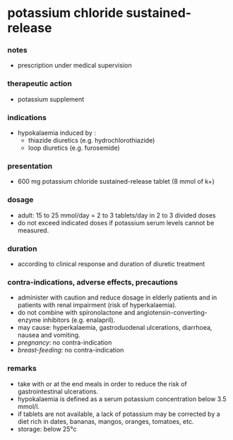 # potassium chloride sustained-release

### notes
+ prescription under medical supervision

### therapeutic action
+ potassium supplement

### indications
+ hypokalaemia induced by :
    - thiazide diuretics (e.g. hydrochlorothiazide)
    - loop diuretics (e.g. furosemide)

### presentation
+ 600 mg potassium chloride sustained-release tablet (8 mmol of k+)

### dosage
+ adult: 15 to 25 mmol/day = 2 to 3 tablets/day in 2 to 3 divided doses
+ do not exceed indicated doses if potassium serum levels cannot be measured.

### duration
+ according to clinical response and duration of diuretic treatment

### contra-indications, adverse effects, precautions
+ administer with caution and reduce dosage in elderly patients and in patients with renal impairment (risk of hyperkalaemia).
+ do not combine with spironolactone and angiotensin-converting-enzyme inhibitors (e.g. enalapril).
+ may cause: hyperkalaemia, gastroduodenal ulcerations, diarrhoea, nausea and vomiting.
+ *pregnancy*: no contra-indication
+ *breast-feeding*: no contra-indication

### remarks
+ take with or at the end meals in order to reduce the risk of gastrointestinal ulcerations.
+ hypokalaemia is defined as a serum potassium concentration below 3.5 mmol/l.
+ if tablets are not available, a lack of potassium may be corrected by a diet rich in dates, bananas, mangos, oranges, tomatoes, etc.
+ storage: below 25°c
